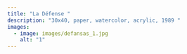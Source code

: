 ```yaml
---
title: "La Défense "
description: "30x40, paper, watercolor, acrylic, 1989 "
images:
  - image: images/defansas_1.jpg
    alt: "1"
---
```

